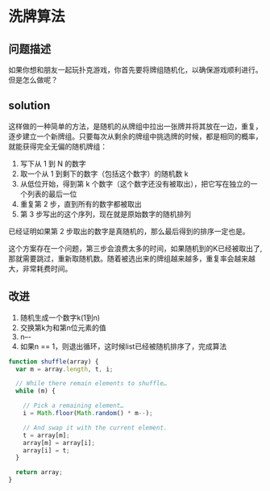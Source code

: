 # 洗牌算法

## 问题描述
如果你想和朋友一起玩扑克游戏，你首先要将牌组随机化，以确保游戏顺利进行。但是怎么做呢？

## solution
这样做的一种简单的方法，是随机的从牌组中拉出一张牌并将其放在一边，重复，逐步建立一个新牌组。只要每次从剩余的牌组中挑选牌的时候，都是相同的概率，就能获得完全无偏的随机牌组：

1. 写下从 1 到 N 的数字
2. 取一个从 1 到剩下的数字（包括这个数字）的随机数 k
3. 从低位开始，得到第 k 个数字（这个数字还没有被取出），把它写在独立的一个列表的最后一位
4. 重复第 2 步，直到所有的数字都被取出
5. 第 3 步写出的这个序列，现在就是原始数字的随机排列

已经证明如果第 2 步取出的数字是真随机的，那么最后得到的排序一定也是。

这个方案存在一个问题，第三步会浪费太多的时间，如果随机到的K已经被取出了,那就需要跳过，重新取随机数。随着被选出来的牌组越来越多，重复率会越来越大，非常耗费时间。

## 改进

1. 随机生成一个数字k(1到n)
2. 交换第k为和第n位元素的值
3. n–-
4. 如果n == 1，则退出循环，这时候list已经被随机排序了，完成算法

```javascript
function shuffle(array) {
  var m = array.length, t, i;

  // While there remain elements to shuffle…
  while (m) {

    // Pick a remaining element…
    i = Math.floor(Math.random() * m--);

    // And swap it with the current element.
    t = array[m];
    array[m] = array[i];
    array[i] = t;
  }

  return array;
}
```



